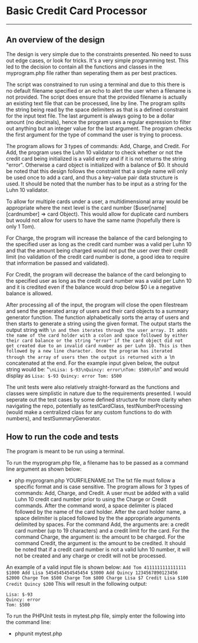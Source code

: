 #  Basic Credit Card Processor
-----
##  An overview of the design
The design is very simple due to the constraints presented.
No need to suss out edge cases, or look for tricks. It's a very simple programming test.
This led to the decision to contain all the functions and classes in the myprogram.php file rather than seperating them as per best practices. 

The script was constrained to run using a terminal and due to this there is no default filename specified or an echo to alert the user when a filename is not provided.
The script does ensure that the provided filename is actually an existing text file that can be processed, line by line.
The program splits the string being read by the space delimiters as that is a defined constraint for the input text file.
The last argument is always going to be a dollar amount (no decimals), hence the program uses a regular expression to filter out anything but an integer value for the last argument.
The program checks the first argument for the type of command the user is trying to process. 

The program allows for 3 types of commands: Add, Charge, and Credit.
For Add, the program uses the Luhn 10 validator to check whether or not the credit card being initialized is a valid entry and if it is not returns the string "error". Otherwise a card object is initialized with a balance of $0. It should be noted that this design follows the constraint that a single name will only be used once to add a card, and thus a key-value pair data structure is used. It should be noted that the number has to be input as a string for the Luhn 10 validator.

To allow for multiple cards under a user, a multidimensional array would be appropriate where the next level is the card number ($user[name][cardnumber] => card Object). This would allow for duplicate card numbers but would not allow for users to have the same name (hopefully there is only 1 Tom).

For Charge, the program will increase the balance of the card belonging to the specified user as long as the credit card number was a valid per Luhn 10 and that the amount being charged would not put the user over their credit limit (no validation of the credit card number is done, a good idea to require that information be passed and validated).

For Credit, the program will decrease the balance of the card belonging to the specified user as long as the credit card number was a valid per Luhn 10 and it is credited even if the balance would drop below $0 i.e a negative balance is allowed.

After processing all of the input, the program will close the open filestream and send the generated array of users and their card objects to a summary generator function. The function alphabetically sorts the array of users and then starts to generate a string using the given format.
The output starts the output string with ```\n and then iterates through the user array. It adds the name of the card holder with a colon and space followed by either their card balance or the string "error" if the card object did not get created due to an invalid card number as per Luhn 10. This is then followed by a new line character. Once the program has iterated through the array of users then the output is returned with a ```\n concatenated at the end.
For the example input given below, the output string would be:
    "```\nLisa: $-93\nQuincy: error\nTom: $500\n```\n"
and would display as 
    ```
    Lisa: $-93
    Quincy: error
    Tom: $500
    ```

The unit tests were also relatively straight-forward as the functions and classes were simplistic in nature due to the requirements presented. I would seperate out the test cases by some defined structure for more clarity when navigating the repo, potentially as testCardClass, testNumberProcessing (would make a centralized class for any custom functions to do with numbers), and testSummaryGenerator.

## How to run the code and tests
The program is meant to be run using a terminal.

To run the myprogram.php file, a filename has to be passed as a command line argument as shown below:
  - php myprogram.php YOURFILENAME.txt
The txt file must follow a specific format and is case sensitive.
The program allows for 3 types of commands: Add, Charge, and Credit.
A user must be added with a valid Luhn 10 credit card number prior to using the Charge or Credit commands.
After the command word, a space delimiter is placed followed by the name of the card holder.
After the card holder name, a space delimiter is placed followed by the the appropriate arguments
delimited by spaces.
For the command Add, the arguments are: a credit card number (up to 19 characters) and a credit limit for the card. 
For the command Charge, the argument is: the amount to be charged.
For the command Credit, the argument is: the amount to be credited.
It should be noted that if a credit card number is not a valid luhn 10 number, it will not be created and any charge or credit will not be processed.

An example of a valid input file is shown below:
    ```
    Add Tom 4111111111111111 $1000
    Add Lisa 5454545454545454 $3000
    Add Quincy 1234567890123456 $2000
    Charge Tom $500
    Charge Tom $800
    Charge Lisa $7
    Credit Lisa $100
    Credit Quincy $200
    ```
This will result in the following output:
```
Lisa: $-93
Quincy: error
Tom: $500
```

To run the PHPUnit tests in mytest.php file, simply enter the following into the command line:
  - phpunit mytest.php
